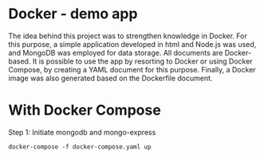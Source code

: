 # Docker - demo app

The idea behind this project was to strengthen knowledge in Docker. For this purpose, a simple application developed in html and Node.js was used, and MongoDB was employed for data storage. All documents are Docker-based. It is possible to use the app by resorting to Docker or using Docker Compose, by creating a YAML document for this purpose. Finally, a Docker image was also generated based on the Dockerfile document.

# With Docker Compose

Step 1: Initiate mongodb and mongo-express
``` 
docker-compose -f docker-compose.yaml up 
```
